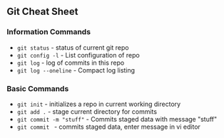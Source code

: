## Git Cheat Sheet
### Information Commands
* `git status` - status of current git repo
* `git config -l` - List configuration of repo
* `git log` - log of commits in this repo
* `git log --oneline` - Compact log listing
### Basic Commands
* `git init` - initializes a repo in current working directory
* `git add .` - stage current directory for commits
* `git commit -m "stuff"` - Commits staged data with message "stuff"
* `git commit ` - commits staged data, enter message in vi editor
